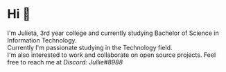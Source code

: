 # Hi 👋
I'm Julieta, 3rd year college and currently studying Bachelor of Science in Information Technology. <br>
Currently I'm passionate studying in the Technology field. <br>
I'm also interested to work and collaborate on open source projects.
Feel free to reach me at *Discord: Jullie#8988*


<!--
**Julieta398/Julieta398** is a ✨ _special_ ✨ repository because its `README.md` (this file) appears on your GitHub profile.

Here are some ideas to get you started:

- 🔭 I’m currently working on ...
- 🌱 I’m currently learning ... I’m looking to collaborate on Open Source Projects.
- 👯 I’m looking to collaborate on ...
- 🤔 I’m looking for help with ...
- 💬 Ask me about ...
- 📫 How to reach me: ...
- 😄 Pronouns: ...
- ⚡ Fun fact: ...
-->
